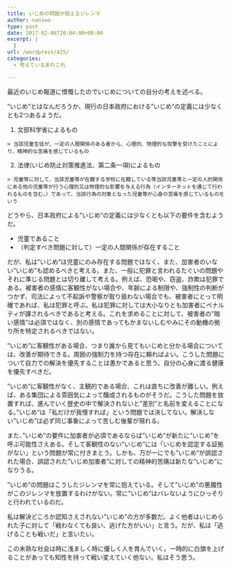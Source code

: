 ```yaml
---
title: いじめの問題が抱えるジレンマ
author: naniwa
type: post
date: 2017-02-06T20:04:00+00:00
excerpt: |
  |
url: /wordpress/425/
categories:
  - 考えているあれこれ

---
```

最近のいじめ報道に憤慨したのでいじめについての自分の考えを述べる。

”いじめ”とはなんだろうか、現行の日本政府における”いじめ”の定義には少なくとも2つあるようだ。

  1. 文部科学省によるもの
  
    > 当該児童生徒が、一定の人間関係のある者から、心理的、物理的な攻撃を受けたことにより、精神的な苦痛を感じているもの

  2. 法律(いじめ防止対策推進法、第二条一項)によるもの
  
    > 児童等に対して、当該児童等が在籍する学校に在籍している等当該児童等と一定の人的関係にある他の児童等が行う心理的又は物理的な影響を与える行為（インターネットを通じて行われるものを含む。）であって、当該行為の対象となった児童等が心身の苦痛を感じているものをいう

どうやら、日本政府による”いじめ”の定義には少なくとも以下の要件を含むようだ。

  * 児童であること
  * （判定すべき問題に対して）一定の人間関係が存在すること

だが、私は”いじめ”は児童にのみ存在する問題ではなく、また、加害者のいない”いじめ”も認めるべきと考える。また、一般に犯罪と言われるたぐいの問題やそれに準じる問題とは切り離して考える。例えば、恐喝や、窃盗、詐欺は犯罪である。被害者の感情に客観性がない場合や、年齢による制限や、強制性の判断がつかず、司法によって不起訴や警察が取り扱わない場合でも、被害者にとって明確であれば、私は犯罪と呼ぶ。私は犯罪に対しては大小なりとも加害者にペナルティが課されるべきであると考える。これを求めることに対して、被害者の”暗い感情”は必須ではなく、別の感情であってもかまないしむやみにその動機の拠り所を特定されるべきではない。

”いじめ”に客観性がある場合、つまり誰から見てもいじめと分かる場合については、改善が期待できる。周囲の強制力を持つ存在に頼ればよい。こうした問題について自力での解決を優先することは愚かであると思う。自分の心身に渡る健康を優先すべきだ。

”いじめ”に客観性がなく、主観的である場合、これは直ちに改善が難しい。例えば、ある集団による雰囲気によって醸成されるものがそうだ。こうした問題を放置すれば、進んでいく歴史の中で解決されないと”差別”と名前を変えることになる。”いじめ”は「私だけが我慢すれば」という問題では決してない。解決しない”いじめ”は必ず同じ事象によって苦しむ後輩が現れる。

また、”いじめ”の要件に加害者が必須であるならば”いじめ”が新たに”いじめ”を呼ぶ可能性さえある。そして客観性のない”いじめ”には「いじめを認定する証拠がない」という問題が常に付きまとう。しかも、万が一にでも”いじめ”が誤認された場合、誤認された”いじめ加害者”に対しての精神的苦痛は新たな”いじめ”になりうる。

”いじめ”の問題はこうしたジレンマを常に抱えている。そして”いじめ”の悪魔性がこのジレンマを放置するわけがない。常に”いじめ”はバレないようにひっそりと行われているのだ。

私は解決どころか認知さえされない”いじめ”の方が多数だ。よく他者はいじめられた子に対して「戦わなくても良い、逃げた方がいい」と言う。だが、私は「逃げることも戦いだ」と言いたい。

この未熟な社会は時に浅ましく時に優しく人を育んでいく。一時的に白旗を上げることがあっても知性を持って戦い変えていく他ない。私はそう思う。